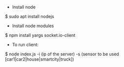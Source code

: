 - Install node

$ sudo apt install nodejs


- Install node modules 

$ npm install yargs socket.io-client 


- To run client:

$ node index.js -i (ip of the server) -s (sensor to be used [car1|car2|house|smartcity|truck])
